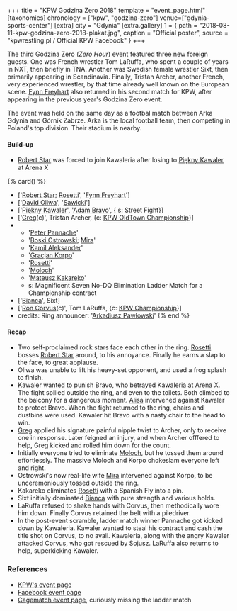 +++
title = "KPW Godzina Zero 2018"
template = "event_page.html"
[taxonomies]
chronology = ["kpw", "godzina-zero"]
venue=["gdynia-sports-center"]
[extra]
city = "Gdynia"
[extra.gallery]
1 = { path = "2018-08-11-kpw-godzina-zero-2018-plakat.jpg", caption = "Official poster", source = "kpwrestling.pl / Official KPW Facebook" }
+++

The third Godzina Zero (_Zero Hour_) event featured three new foreign guests. One was French wrestler Tom LaRuffa, who spent a couple of years in NXT, then briefly in TNA. Another was Swedish female wrestler Sixt, then primarily appearing in Scandinavia. Finally, Tristan Archer, another French, very experienced wrestler, by that time already well known on the European scene. [Fynn Freyhart](@/w/fynn-freyhart.md) also returned in his second match for KPW, after appearing in the previous year's Godzina Zero event.

The event was held on the same day as a footbal match between Arka Gdynia and Górnik Zabrze. Arka is the local football team, then competing in Poland's top division. Their stadium is nearby.

#### Build-up

* [Robert Star](@/w/robert-star.md) was forced to join Kawaleria after losing to [Piękny Kawaler](@/w/piekny-kawaler.md) at Arena X

{% card() %}
- ['[Robert Star](@/w/robert-star.md); [Rosetti](@/w/rosetti.md)', '[Fynn Freyhart](@/w/fynn-freyhart.md)']
- ['[David Oliwa](@/w/david-oliwa.md)', '[Sawicki](@/w/sawicki.md)']
- ['[Piękny Kawaler](@/w/piekny-kawaler.md)', '[Adam Bravo](@/w/adam-bravo.md)', {
    s: Street Fight}]
- ['[Greg](@/w/greg.md)(c)', Tristan Archer, {c: [KPW OldTown Championship](@/c/kpw-old-town-championship.md)}]
- - '[Peter Pannache](@/w/peter-pannache.md)'
  - '[Boski Ostrowski](@/w/ostrowski.md); [Mira](@/w/mira.md)'
  - '[Kamil Aleksander](@/w/kamil-aleksander.md)'
  - '[Gracjan Korpo](@/w/gracjan-korpo.md)'
  - '[Rosetti](@/w/rosetti.md)'
  - '[Moloch](@/w/moloch.md)'
  - '[Mateusz Kakareko](@/w/mateusz-kakareko.md)'
  - s: Magnificent Seven No-DQ Elimination Ladder Match for a Championship contract
- ['[Bianca](@/w/bianca.md)', Sixt]
- ['[Ron Corvus](@/w/ron-corvus.md)(c)', Tom LaRuffa, {c: [KPW Championship](@/c/kpw-championship.md)}]
- credits:
    Ring announcer: '[Arkadiusz Pawłowski](@/w/pan-pawlowski.md)'
{% end %}

#### Recap

* Two self-proclaimed rock stars face each other in the ring. [Rosetti](@/w/rosetti.md) bosses [Robert Star](@/w/robert-star.md) around, to his annoyance. Finally he earns a slap to the face, to great applause.
* Oliwa was unable to lift his heavy-set opponent, and used a frog splash to finish.
* Kawaler wanted to punish Bravo, who betrayed Kawaleria at Arena X. The fight spilled outside the ring, and even to the toilets. Both climbed to the balcony for a dangerous moment. [Alisa](@/w/alisa.md) intervened against Kawaler to protect Bravo. When the fight returned to the ring, chairs and dustbins were used. Kawaler hit Bravo with a nasty chair to the head to win.
* [Greg](@/w/greg.md) applied his signature painful nipple twist to Archer, only to receive one in response. Later feigned an injury, and when Archer offfered to help, Greg kicked and rolled him down for the count.
* Initially everyone tried to eliminate [Moloch](@/w/moloch.md), but he tossed them around effortlessly. The massive Moloch and Korpo chokeslam everyone left and right.
* Ostrowski's now real-life wife [Mira](@/w/mira.md) intervened against Korpo, to be unceremoniously tossed outside the ring.
* Kakareko eliminates [Rosetti](@/w/rosetti.md) with a Spanish Fly into a pin.
* Sixt initially dominated [Bianca](@/w/bianca.md) with pure strength and various holds.
* LaRuffa refused to shake hands with Corvus, then methodically wore him down. Finally Corvus retained the belt with a piledriver.
* In the post-event scramble, ladder match winner Pannache got kicked down by Kawaleria. Kawaler wanted to steal his contract and cash the title shot on Corvus, to no avail. Kawaleria, along with the angry Kawaler attacked Corvus, who got rescued by Sojusz. LaRuffa also returns to help, superkicking Kawaler.

### References

* [KPW's event page](https://kpwrestling.pl/events/kpw-godzina-zero-2018/)
* [Facebook event page](https://www.facebook.com/events/1952285155082513/)
* [Cagematch event page](https://www.cagematch.net/?id=1&nr=205647), curiously missing the ladder match
